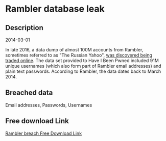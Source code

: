 # Rambler database leak

## Description

2014-03-01

In late 2016, a data dump of almost 100M accounts from Rambler, sometimes referred to as &quot;The Russian Yahoo&quot;, <a href="http://www.zdnet.com/article/russian-portal-email-provider-rambler-hacked-98-million-accounts-leaked/" target="_blank" rel="noopener">was discovered being traded online</a>. The data set provided to Have I Been Pwned included 91M unique usernames (which also form part of Rambler email addresses) and plain text passwords. According to Rambler, the data dates back to March 2014.

## Breached data

Email addresses, Passwords, Usernames

## Free download Link

[Rambler breach Free Download Link](https://link-to.net/1229997/792.7615273670187/dynamic/?r=aHR0cHM6Ly93d3cubWVkaWFmaXJlLmNvbS92aWV3L0luNG9uazl2dlZlVGU1bS9yYW1ibGVyLnJ1L2ZpbGU=)